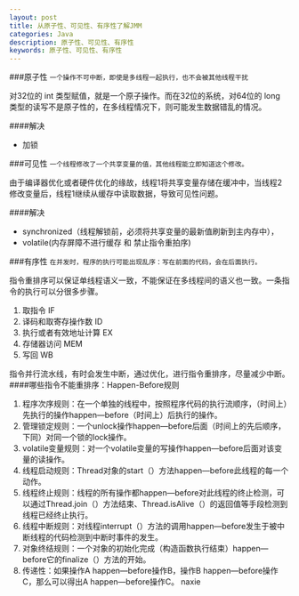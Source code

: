 ```yaml
---
layout: post
title: 从原子性、可见性、有序性了解JMM
categories: Java
description: 原子性、可见性、有序性
keywords: 原子性、可见性、有序性
---
```



###原子性
`一个操作不可中断，即使是多线程一起执行，也不会被其他线程干扰`

对32位的 int 类型赋值，就是一个原子操作。而在32位的系统，对64位的 long 类型的读写不是原子性的，在多线程情况下，则可能发生数据错乱的情况。

####解决
- 加锁


###可见性
`一个线程修改了一个共享变量的值，其他线程能立即知道这个修改。`

由于编译器优化或者硬件优化的缘故，线程1将共享变量存储在缓冲中，当线程2修改变量后，线程1继续从缓存中读取数据，导致可见性问题。

####解决
- synchronized（线程解锁前，必须将共享变量的最新值刷新到主内存中），
-  volatile(内存屏障不进行缓存 和 禁止指令重拍序)

###有序性
`在并发时，程序的执行可能出现乱序：写在前面的代码，会在后面执行。`

指令重排序可以保证单线程语义一致，不能保证在多线程间的语义也一致。一条指令的执行可以分很多步骤。
1. 取指令 IF
2. 译码和取寄存操作数 ID
3. 执行或者有效地址计算 EX
4. 存储器访问 MEM
5. 写回 WB

指令并行流水线，有时会发生中断，通过优化，进行指令重排序，尽量减少中断。
####哪些指令不能重排序：Happen-Before规则
1. 程序次序规则：在一个单独的线程中，按照程序代码的执行流顺序，（时间上）先执行的操作happen—before（时间上）后执行的操作。
2. 管理锁定规则：一个unlock操作happen—before后面（时间上的先后顺序，下同）对同一个锁的lock操作。
3. volatile变量规则：对一个volatile变量的写操作happen—before后面对该变量的读操作。
4. 线程启动规则：Thread对象的start（）方法happen—before此线程的每一个动作。
5. 线程终止规则：线程的所有操作都happen—before对此线程的终止检测，可以通过Thread.join（）方法结束、Thread.isAlive（）的返回值等手段检测到线程已经终止执行。
6. 线程中断规则：对线程interrupt（）方法的调用happen—before发生于被中断线程的代码检测到中断时事件的发生。
7. 对象终结规则：一个对象的初始化完成（构造函数执行结束）happen—before它的finalize（）方法的开始。
8. 传递性：如果操作A happen—before操作B，操作B happen—before操作C，那么可以得出A happen—before操作C。
naxie